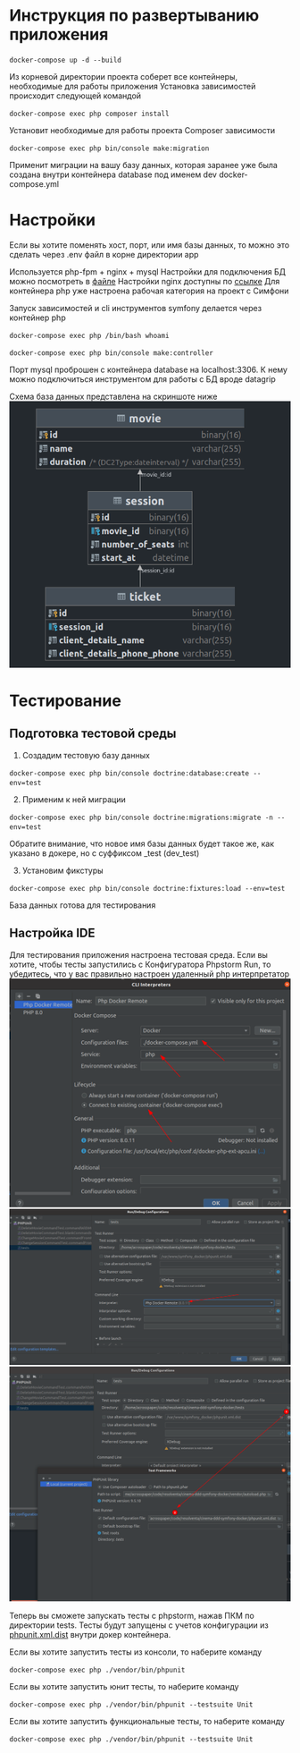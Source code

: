 # Инструкция по развертыванию приложения

``docker-compose up -d --build``

Из корневой директории проекта соберет все контейнеры, необходимые для работы приложения Установка зависимостей
происходит следующей командой

`` docker-compose exec php composer install ``

Установит необходимые для работы проекта Composer зависимости

``docker-compose exec php bin/console make:migration``

Применит миграции на вашу базу данных, которая заранее уже была создана внутри контейнера database под именем dev
docker-compose.yml

# Настройки

Если вы хотите поменять хост, порт, или имя базы данных, то можно это сделать через .env файл в корне директории app

Используется php-fpm + nginx + mysql Настройки для подключения БД можно посмотреть в [файле](docker-compose.yml)
Настройки nginx доступны по [ссылке](docker/nginx/default.conf)
Для контейнера php уже настроена рабочая категория на проект с Симфони

Запуск зависимостей и cli инструментов symfony делается через контейнер php

`` docker-compose exec php /bin/bash whoami ``

`` docker-compose exec php bin/console make:controller ``

Порт mysql проброшен с контейнера database на localhost:3306. К нему можно подключиться инструментом для работы с БД
вроде datagrip

Схема база данных представлена на скриншоте ниже
![img.png](images/schema.png)

# Тестирование

## Подготовка тестовой среды

1. Создадим тестовую базу данных

``docker-compose exec php bin/console doctrine:database:create --env=test``

2. Применим к ней миграции

``docker-compose exec php bin/console doctrine:migrations:migrate -n --env=test``

Обратите внимание, что новое имя базы данных будет такое же, как указано в докере, но с суффиксом _test (dev_test)

3. Установим фикстуры

``docker-compose exec php bin/console doctrine:fixtures:load --env=test``

База данных готова для тестирования

## Настройка IDE

Для тестирования приложения настроена тестовая среда. Если вы хотите, чтобы тесты запустились с Конфигуратора Phpstorm
Run, то убедитесь, что у вас правильно настроен удаленный php интерпретатор
![img.png](images/setting1.png)
![img.png](images/setting2.png)
![img.png](images/setting3.png)

Теперь вы сможете запускать тесты с phpstorm, нажав ПКМ по директории tests. Тесты будут запущены с учетов конфигурации
из [phpunit.xml.dist](phpunit.xml.dist) внутри докер контейнера.

Если вы хотите запустить тесты из консоли, то наберите команду

``docker-compose exec php ./vendor/bin/phpunit``

Если вы хотите запустить юнит тесты, то наберите команду

``docker-compose exec php ./vendor/bin/phpunit --testsuite Unit ``

Если вы хотите запустить функциональные тесты, то наберите команду

``docker-compose exec php ./vendor/bin/phpunit --testsuite Unit``
